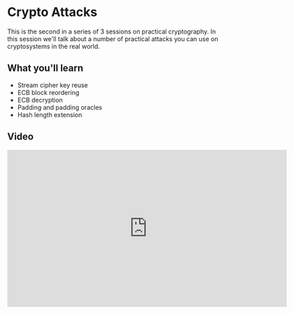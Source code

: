 Crypto Attacks
==============

This is the second in a series of 3 sessions on practical cryptography.  In this session we'll talk about a number of practical attacks you can use on cryptosystems in the real world.

What you'll learn
-----------------

- Stream cipher key reuse
- ECB block reordering
- ECB decryption
- Padding and padding oracles
- Hash length extension

Video
-----

<iframe id="ytplayer" type="text/html" width="640" height="360" src="https://www.youtube-nocookie.com/embed/jtcpREJLN1Y?autoplay=0&origin=https://hacker101.com" frameborder="0"></iframe>